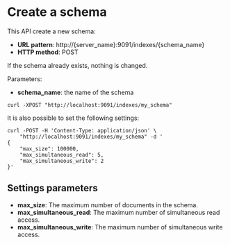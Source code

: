 # Create a schema

This API create a new schema:

* **URL pattern**: http://{server_name}:9091/indexes/{schema_name}
* **HTTP method**: POST

If the schema already exists, nothing is changed.

Parameters:

* **schema_name**: the name of the schema

```
curl -XPOST "http://localhost:9091/indexes/my_schema"
```

It is also possible to set the following settings:

```shell
curl -POST -H 'Content-Type: application/json' \
    "http://localhost:9091/indexes/my_schema" -d '
{
    "max_size": 100000,
    "max_simultaneous_read": 5,
    "max_simultaneous_write": 2
}'
```

## Settings parameters

* **max_size**: The maximum number of documents in the schema.
* **max_simultaneous_read**: The maximum number of simultaneous read access.
* **max_simultaneous_write**: The maximum number of simultaneous write access.